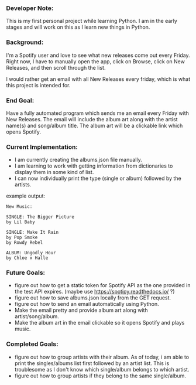 ### Developer Note:

This is my first personal project while learning Python. I am in the early 
stages and will work on this as I learn new things in Python. 

### Background:

I'm a Spotify user and love to see what new releases come out every Friday.
Right now, I have to manually open the app, click on Browse, click on New
Releases, and then scroll through the list. 

I would rather get an email with all New Releases every friday, which is what
this project is intended for. 

### End Goal: 
Have a fully automated program which sends me an email every Friday with 
New Releases.  The email will include the album art along with the artist 
name(s) and song/album title.  The album art will be a clickable link 
which opens Spotify. 


### Current Implementation:
- I am currently creating the albums.json file manually. 
- I am learning to work with getting information from dictionaries to display 
them in some kind of list. 
- I can now individually print the type (single or album) 
followed by the artists.

example output: 
```
New Music:

SINGLE: The Bigger Picture
by Lil Baby

SINGLE: Make It Rain
by Pop Smoke
by Rowdy Rebel

ALBUM: Ungodly Hour
by Chloe x Halle
```

### Future Goals:
- figure out how to get a static token for Spotify API as the one provided in
the test API expires. (maybe use https://spotipy.readthedocs.io/ ?)
- figure out how to save albums.json locally from the GET request.
- figure out how to send an email automatically using Python.
- Make the email pretty and provide album art along with artist/song/album.
- Make the album art in the email clickable so it opens Spotify and plays music. 


### Completed Goals:
- figure out how to group artists with their album.  As of today, i am able to 
print the singles/albums list first followed by an artist list. This is troublesome
as I don't know which single/album belongs to which artist.
- figure out how to group artists if they belong to the same single/album.